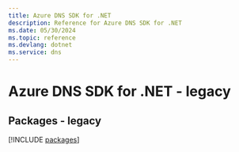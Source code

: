 ```yaml
---
title: Azure DNS SDK for .NET
description: Reference for Azure DNS SDK for .NET
ms.date: 05/30/2024
ms.topic: reference
ms.devlang: dotnet
ms.service: dns
---
```

# Azure DNS SDK for .NET - legacy
## Packages - legacy
[!INCLUDE [packages](dns-index.md)]
